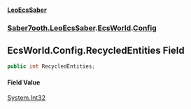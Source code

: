 #### [LeoEcsSaber](index.md 'index')
### [Saber7ooth.LeoEcsSaber](Saber7ooth.LeoEcsSaber.md 'Saber7ooth.LeoEcsSaber').[EcsWorld](EcsWorld.md 'Saber7ooth.LeoEcsSaber.EcsWorld').[Config](EcsWorld.Config.md 'Saber7ooth.LeoEcsSaber.EcsWorld.Config')

## EcsWorld.Config.RecycledEntities Field

```csharp
public int RecycledEntities;
```

#### Field Value
[System.Int32](https://docs.microsoft.com/en-us/dotnet/api/System.Int32 'System.Int32')